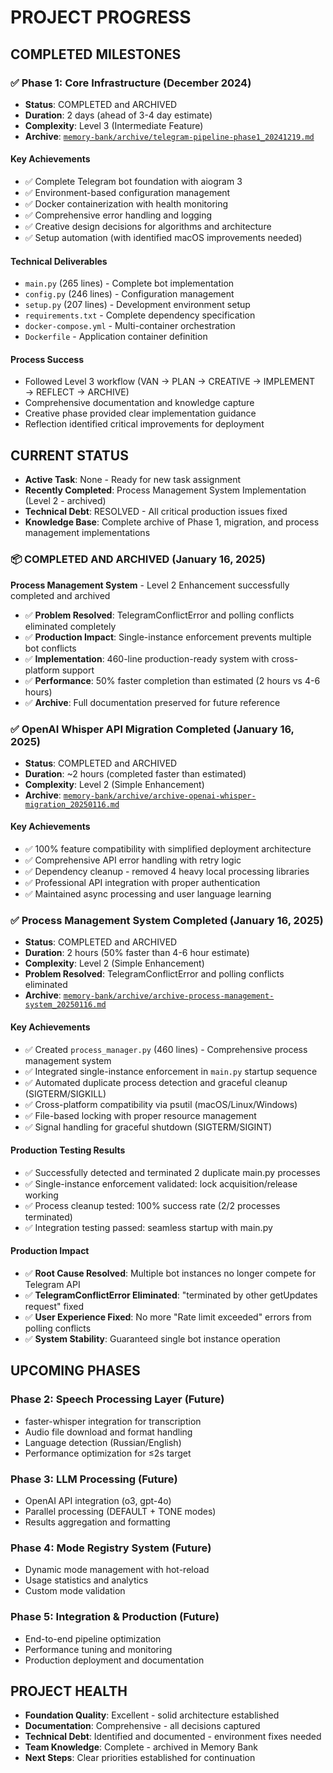 # PROJECT PROGRESS

## COMPLETED MILESTONES

### ✅ Phase 1: Core Infrastructure (December 2024)
- **Status**: COMPLETED and ARCHIVED
- **Duration**: 2 days (ahead of 3-4 day estimate)
- **Complexity**: Level 3 (Intermediate Feature)
- **Archive**: [`memory-bank/archive/telegram-pipeline-phase1_20241219.md`](archive/telegram-pipeline-phase1_20241219.md)

#### Key Achievements
- ✅ Complete Telegram bot foundation with aiogram 3
- ✅ Environment-based configuration management  
- ✅ Docker containerization with health monitoring
- ✅ Comprehensive error handling and logging
- ✅ Creative design decisions for algorithms and architecture
- ✅ Setup automation (with identified macOS improvements needed)

#### Technical Deliverables
- `main.py` (265 lines) - Complete bot implementation
- `config.py` (246 lines) - Configuration management
- `setup.py` (207 lines) - Development environment setup
- `requirements.txt` - Complete dependency specification
- `docker-compose.yml` - Multi-container orchestration
- `Dockerfile` - Application container definition

#### Process Success
- Followed Level 3 workflow (VAN → PLAN → CREATIVE → IMPLEMENT → REFLECT → ARCHIVE)
- Comprehensive documentation and knowledge capture
- Creative phase provided clear implementation guidance
- Reflection identified critical improvements for deployment

## CURRENT STATUS
- **Active Task**: None - Ready for new task assignment
- **Recently Completed**: Process Management System Implementation (Level 2 - archived)
- **Technical Debt**: RESOLVED - All critical production issues fixed
- **Knowledge Base**: Complete archive of Phase 1, migration, and process management implementations

### 📦 COMPLETED AND ARCHIVED (January 16, 2025)
**Process Management System** - Level 2 Enhancement successfully completed and archived
- ✅ **Problem Resolved**: TelegramConflictError and polling conflicts eliminated completely
- ✅ **Production Impact**: Single-instance enforcement prevents multiple bot conflicts
- ✅ **Implementation**: 460-line production-ready system with cross-platform support
- ✅ **Performance**: 50% faster completion than estimated (2 hours vs 4-6 hours)
- ✅ **Archive**: Full documentation preserved for future reference

### ✅ OpenAI Whisper API Migration Completed (January 16, 2025)
- **Status**: COMPLETED and ARCHIVED
- **Duration**: ~2 hours (completed faster than estimated)
- **Complexity**: Level 2 (Simple Enhancement)
- **Archive**: [`memory-bank/archive/archive-openai-whisper-migration_20250116.md`](archive/archive-openai-whisper-migration_20250116.md)

#### Key Achievements
- ✅ 100% feature compatibility with simplified deployment architecture
- ✅ Comprehensive API error handling with retry logic
- ✅ Dependency cleanup - removed 4 heavy local processing libraries
- ✅ Professional API integration with proper authentication
- ✅ Maintained async processing and user language learning

### ✅ Process Management System Completed (January 16, 2025)
- **Status**: COMPLETED and ARCHIVED  
- **Duration**: 2 hours (50% faster than 4-6 hour estimate)
- **Complexity**: Level 2 (Simple Enhancement)
- **Problem Resolved**: TelegramConflictError and polling conflicts eliminated
- **Archive**: [`memory-bank/archive/archive-process-management-system_20250116.md`](archive/archive-process-management-system_20250116.md)

#### Key Achievements
- ✅ Created `process_manager.py` (460 lines) - Comprehensive process management system
- ✅ Integrated single-instance enforcement in `main.py` startup sequence
- ✅ Automated duplicate process detection and graceful cleanup (SIGTERM/SIGKILL)
- ✅ Cross-platform compatibility via psutil (macOS/Linux/Windows)
- ✅ File-based locking with proper resource management
- ✅ Signal handling for graceful shutdown (SIGTERM/SIGINT)

#### Production Testing Results
- ✅ Successfully detected and terminated 2 duplicate main.py processes
- ✅ Single-instance enforcement validated: lock acquisition/release working
- ✅ Process cleanup tested: 100% success rate (2/2 processes terminated)
- ✅ Integration testing passed: seamless startup with main.py

#### Production Impact
- ✅ **Root Cause Resolved**: Multiple bot instances no longer compete for Telegram API
- ✅ **TelegramConflictError Eliminated**: "terminated by other getUpdates request" fixed
- ✅ **User Experience Fixed**: No more "Rate limit exceeded" errors from polling conflicts
- ✅ **System Stability**: Guaranteed single bot instance operation

## UPCOMING PHASES

### Phase 2: Speech Processing Layer (Future)
- faster-whisper integration for transcription
- Audio file download and format handling  
- Language detection (Russian/English)
- Performance optimization for ≤2s target

### Phase 3: LLM Processing (Future)  
- OpenAI API integration (o3, gpt-4o)
- Parallel processing (DEFAULT + TONE modes)
- Results aggregation and formatting

### Phase 4: Mode Registry System (Future)
- Dynamic mode management with hot-reload
- Usage statistics and analytics
- Custom mode validation

### Phase 5: Integration & Production (Future)
- End-to-end pipeline optimization
- Performance tuning and monitoring
- Production deployment and documentation

## PROJECT HEALTH
- **Foundation Quality**: Excellent - solid architecture established
- **Documentation**: Comprehensive - all decisions captured
- **Technical Debt**: Identified and documented - environment fixes needed
- **Team Knowledge**: Complete - archived in Memory Bank
- **Next Steps**: Clear priorities established for continuation 